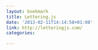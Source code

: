 ```yaml
---
layout: bookmark
title: Lettering.js
date: '2013-02-11T14:14:58+01:00'
link: http://letteringjs.com/
categories: 

---
```

